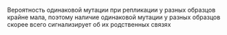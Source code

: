 Вероятность одинаковой мутации при репликации у разных образцов крайне мала, поэтому наличие одинаковой мутации у разных образцов скорее всего сигнализирует об их родственных связях 
